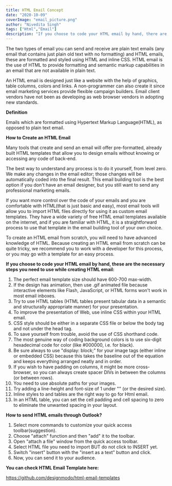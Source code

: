 ```yaml
---
title: HTML Email Concept
date: "2020-10-09"
coverImage: "email_picture.png"
author: "Nivedita Singh"
tags: ["Html","Email"]
description: "If you choose to code your HTML email by hand, there are many different things you need to use while creating HTML email."
---
```


The two types of email you can send and receive are plain text emails (any email that contains just plain old text with no formatting) and HTML emails, these are formatted and styled using HTML and inline CSS.
HTML email is the use of HTML to provide formatting and semantic markup capabilities in an email that are not available in plain text.

An HTML email is designed just like a website with the help of graphics, table columns, colors and links. A non-programmer can also create it since email marketing services provide flexible campaign builders. Email client vendors have not been as developing as web browser vendors in adopting new standards. 

**Definition**

Emails which are formatted using Hypertext Markup Language(HTML), as opposed to plain text email.

**How to Create an HTML Email**

Many tools that create and send an email will offer pre-formatted, already built HTML templates that allow you to design emails without knowing or accessing any code of back-end.

The best way to understand any process is to do it yourself, from level zero. We make any changes in the email editor; those changes will be automatically coded into the final result. This email building tool is the best option if you don't have an email designer, but you still want to send any professional marketing emails.

If you want more control over the code of your emails and you are comfortable with HTML(that is just basic and easy), most email tools will allow you to import HTML files directly for using it as custom email templates. They have a wide variety of free HTML email templates available on the internet, and if you are familiar with HTML, it is a straightforward process to use that template in the email building tool of your own choice.

To create an HTML email from scratch, you will need to have advanced knowledge of HTML. Because creating an HTML email from scratch can be quite tricky, we recommend you to work with a developer for this process, or you may go with a template for an easy process.

**If you choose to code your HTML email by hand, these are the necessary steps you need to use while creating HTML email:**

1. The perfect email template size should have 600-700 max-width.
2. If the design has animation, then use .gif animated file because interactive elements like Flash, JavaScript, or HTML forms won't work in most email inboxes.
3. Try to use HTML tables (HTML tables present tabular data in a semantic and structurally appropriate manner) for your presentation.
4. To improve the presentation of Web, use inline CSS within your HTML email.
5. CSS style should be either in a separate CSS file or below the body tag and not under the head tag.
6. To save yourself from trouble, avoid the use of CSS shorthand code.
7. The most genuine way of coding background colors is to use six-digit hexadecimal code for color (like #000000, i.e. for black).
8. Be sure always to use "display: block;" for your image tags (either inline or embedded CSS) because this takes the baseline out of the equation and keeps everything arranged neatly and in order.
9. If you wish to have padding on columns, it might be more cross-browser, so you can always create spacer DIVs in between the columns (or between rows).
10. You need to use absolute paths for your images.
11. Try adding a line-height and font-size of 1 under "<TD>" (or the desired size).
12. Inline styles to <TD> and tables are the right way to go for Html email.
13. In an HTML table, you can set the cell padding and cell spacing to zero to eliminate the unwanted spacing in your layout.

**How to send  HTML emails through Outlook?**

1. Select more commands to customize your quick access toolbar(suggestion).
2. Choose "attach" function and then "add" it to the toolbar.
3. Open "attach a file" window from the quick access toolbar.
4. Select HTML file you need to import BUT do not click to INSERT yet.
5. Switch "insert" button with the "insert as a text" button and click.
6. Now, you can send it to your audience.

**You can check HTML Email Template here:**

https://github.com/designmodo/html-email-templates
